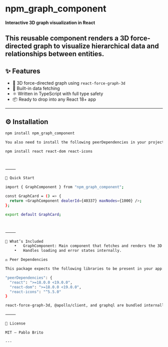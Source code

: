 # npm_graph_component

**Interactive 3D graph visualization in React**

## This reusable component renders a 3D force-directed graph to visualize hierarchical data and relationships between entities.

## ✨ Features

- 🔭 3D force-directed graph using `react-force-graph-3d`
- 🧠 Built-in data fetching
- ⚛️ Written in TypeScript with full type safety
- 📦 Ready to drop into any React 18+ app

---

## ⚙️ Installation

```bash
npm install npm_graph_component

You also need to install the following peerDependencies in your project (if not already present):

npm install react react-dom react-icons



⸻

🚀 Quick Start

import { GraphComponent } from "npm_graph_component";

const GraphCard = () => {
  return <GraphComponent dealerId={40337} maxNodes={1000} />;
};

export default GraphCard;



⸻

🧪 What’s Included
	•	GraphComponent: Main component that fetches and renders the 3D graph.
	•	Handles loading and error states internally.

⚖️ Peer Dependencies

This package expects the following libraries to be present in your app:

"peerDependencies": {
  "react": ">=18.0.0 <19.0.0",
  "react-dom": ">=18.0.0 <19.0.0",
  "react-icons": "^5.5.0"
}

react-force-graph-3d, @apollo/client, and graphql are bundled internally, so no need to install them.

⸻

🪪 License

MIT — Pablo Brito

---
```
